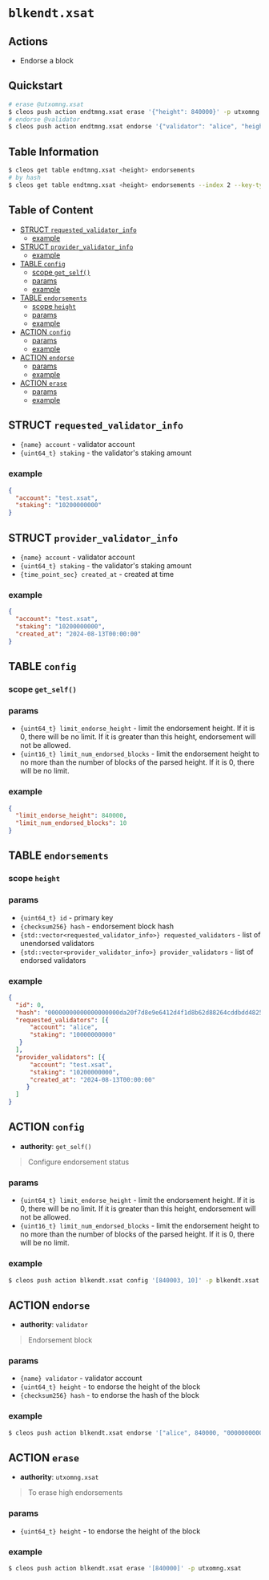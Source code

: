 # `blkendt.xsat`

## Actions

- Endorse a block

## Quickstart 

```bash
# erase @utxomng.xsat
$ cleos push action endtmng.xsat erase '{"height": 840000}' -p utxomng.xsat
# endorse @validator
$ cleos push action endtmng.xsat endorse '{"validator": "alice", "height": 840000, "hash": "0000000000000000000320283a032748cef8227873ff4872689bf23f1cda83a5"}' -p alice
```

## Table Information

```bash
$ cleos get table endtmng.xsat <height> endorsements
# by hash
$ cleos get table endtmng.xsat <height> endorsements --index 2 --key-type sha256 -L <hash> -U <hash>
```

## Table of Content

- [STRUCT `requested_validator_info`](#struct-requested_validator_info)
  - [example](#example)
- [STRUCT `provider_validator_info`](#struct-provider_validator_info)
  - [example](#example-1)
- [TABLE `config`](#table-config)
  - [scope `get_self()`](#scope-get_self)
  - [params](#params)
  - [example](#example-2)
- [TABLE `endorsements`](#table-endorsements)
  - [scope `height`](#scope-height)
  - [params](#params-1)
  - [example](#example-3)
- [ACTION `config`](#action-config)
  - [params](#params-2)
  - [example](#example-4)
- [ACTION `endorse`](#action-endorse)
  - [params](#params-3)
  - [example](#example-5)
- [ACTION `erase`](#action-erase)
  - [params](#params-4)
  - [example](#example-6)

## STRUCT `requested_validator_info`

- `{name} account` - validator account
- `{uint64_t} staking` - the validator's staking amount

### example

```json
{
  "account": "test.xsat",
  "staking": "10200000000"
}
```

## STRUCT `provider_validator_info`

- `{name} account` - validator account
- `{uint64_t} staking` - the validator's staking amount
- `{time_point_sec} created_at` - created at time

### example

```json
{
  "account": "test.xsat",
  "staking": "10200000000",
  "created_at": "2024-08-13T00:00:00"
}
```

## TABLE `config`

### scope `get_self()`
### params

- `{uint64_t} limit_endorse_height` - limit the endorsement height. If it is 0, there will be no limit. If it is greater than this height, endorsement will not be allowed.
- `{uint16_t} limit_num_endorsed_blocks` - limit the endorsement height to no more than the number of blocks of the parsed height. If it is 0, there will be no limit. 

### example

```json
{
  "limit_endorse_height": 840000,
  "limit_num_endorsed_blocks": 10
}
```

 ## TABLE `endorsements`
 
 ### scope `height`
 ### params
 
 - `{uint64_t} id` - primary key
 - `{checksum256} hash` - endorsement block hash
 - `{std::vector<requested_validator_info>} requested_validators` - list of unendorsed validators
 - `{std::vector<provider_validator_info>} provider_validators` - list of endorsed validators
 
 ### example
 
 ```json
 {
   "id": 0,
   "hash": "00000000000000000000da20f7d8e9e6412d4f1d8b62d88264cddbdd48256ba0",
   "requested_validators": [{
       "account": "alice",
       "staking": "10000000000"
    }
   ],
   "provider_validators": [{
       "account": "test.xsat",
       "staking": "10200000000",
       "created_at": "2024-08-13T00:00:00"
      }
   ]
 }
 ```

 ## ACTION `config`
 
 - **authority**: `get_self()`
 
 > Configure endorsement status
 
 ### params
 
 - `{uint64_t} limit_endorse_height` - limit the endorsement height. If it is 0, there will be no limit. If it is greater than this height, endorsement will not be allowed.
 - `{uint16_t} limit_num_endorsed_blocks` - limit the endorsement height to no more than the number of blocks of the parsed height. If it is 0, there will be no limit. 
 
 ### example
 
 ```bash
 $ cleos push action blkendt.xsat config '[840003, 10]' -p blkendt.xsat
 ```
 

## ACTION `endorse`

- **authority**: `validator`

> Endorsement block

### params

- `{name} validator` - validator account
- `{uint64_t} height` - to endorse the height of the block
- `{checksum256} hash` - to endorse the hash of the block

### example

```bash
$ cleos push action blkendt.xsat endorse '["alice", 840000, "0000000000000000000320283a032748cef8227873ff4872689bf23f1cda83a5"]' -p alice
```

## ACTION `erase`

- **authority**: `utxomng.xsat`

> To erase high endorsements

### params

- `{uint64_t} height` - to endorse the height of the block

### example

```bash
$ cleos push action blkendt.xsat erase '[840000]' -p utxomng.xsat
```
